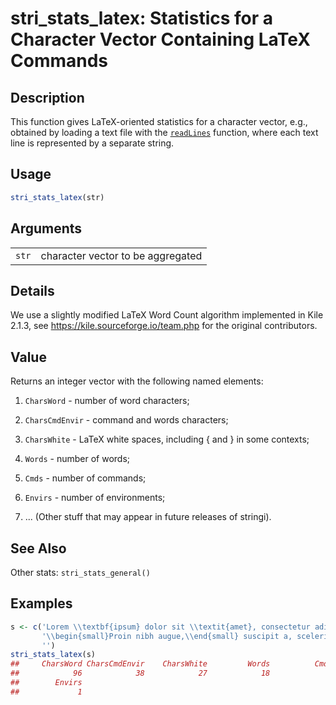# stri\_stats\_latex: Statistics for a Character Vector Containing LaTeX Commands

## Description

This function gives LaTeX-oriented statistics for a character vector, e.g., obtained by loading a text file with the [`readLines`](https://stat.ethz.ch/R-manual/R-patched/library/base/html/readLines.html) function, where each text line is represented by a separate string.

## Usage

```r
stri_stats_latex(str)
```

## Arguments

|       |                                   |
|-------|-----------------------------------|
| `str` | character vector to be aggregated |

## Details

We use a slightly modified LaTeX Word Count algorithm implemented in Kile 2.1.3, see <https://kile.sourceforge.io/team.php> for the original contributors.

## Value

Returns an integer vector with the following named elements:

1.  `CharsWord` - number of word characters;

2.  `CharsCmdEnvir` - command and words characters;

3.  `CharsWhite` - LaTeX white spaces, including { and } in some contexts;

4.  `Words` - number of words;

5.  `Cmds` - number of commands;

6.  `Envirs` - number of environments;

7.  \... (Other stuff that may appear in future releases of <span class="pkg">stringi</span>).

## See Also

Other stats: `stri_stats_general()`

## Examples




```r
s <- c('Lorem \\textbf{ipsum} dolor sit \\textit{amet}, consectetur adipisicing elit.',
       '\\begin{small}Proin nibh augue,\\end{small} suscipit a, scelerisque sed, lacinia in, mi.',
       '')
stri_stats_latex(s)
##     CharsWord CharsCmdEnvir    CharsWhite         Words          Cmds 
##            96            38            27            18             2 
##        Envirs 
##             1
```
